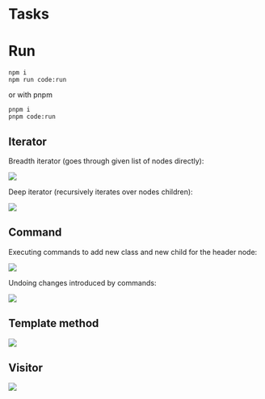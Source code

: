 # Tasks

# Run

```shell
npm i
npm run code:run
```

or with pnpm

```shell
pnpm i
pnpm code:run
```

## Iterator

Breadth iterator (goes through given list of nodes directly):

![](.images/iterator_breadth.png)

Deep iterator (recursively iterates over nodes children):

![](.images/iterator_deep.png)

## Command

Executing commands to add new class and new child for the header node:

![](.images/command_execution.png)

Undoing changes introduced by commands:

![](.images/command_undoing.png)

## Template method

![](.images/template_method.png)

## Visitor

![](.images/visitor.png)
